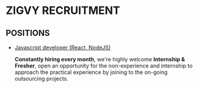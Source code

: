 # ZIGVY RECRUITMENT

## POSITIONS
 - [Javascript developer (React, NodeJS)](https://github.com/ZigvyCorp/zigvy-job-description/blob/master/javascript-developer.md)
  
    **Constantly hiring every month**, we're highly welcome **Internship & Fresher**, open an opportunity for the non-experience and internship to approach the practical experience by joining to the on-going outsourcing projects.
